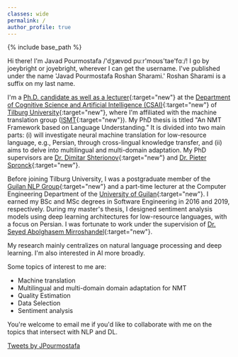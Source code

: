 ```yaml
---
classes: wide
permalink: /
author_profile: true
---
```

{% include base_path %}

Hi there! I'm Javad Pourmostafa /'dʒævɒd puːr'moʊs'tae'fɑː/! I go by joeybright or joyebright, wherever I can get the username. I've published under the name 'Javad Pourmostafa Roshan Sharami.' Roshan Sharami is a suffix on my last name.

I'm a [Ph.D. candidate as well as a lecturer](https://www.tilburguniversity.edu/staff/j-pourmostafa){:target="new"} at the [Department of Cognitive Science and Artificial Intelligence (CSAI)](https://csai.nl){:target="new"} of [Tilburg University](https://www.tilburguniversity.edu/){:target="new"}, where I'm affiliated with the machine translation group ([ISMT](https://csai-ismt.github.io/){:target="new"}). My PhD thesis is titled "An NMT Framework based on Language Understanding." It is divided into two main parts: (i) will investigate neural machine translation for low-resource language, e.g., Persian, through cross-lingual knowledge transfer, and (ii) aims to delve into multilingual and multi-domain adaptation. My PhD supervisors are [Dr. Dimitar Shterionov](https://ilk.uvt.nl/~shterion/){:target="new"} and [Dr. Pieter Spronck](https://www.spronck.net/){:target="new"}.

Before joining Tilburg University, I was a postgraduate member of the [Guilan NLP Group](https://nlp.guilan.ac.ir){:target="new"} and a part-time lecturer at the Computer Engineering Department of the [University of Guilan](https://guilan.ac.ir/en/home){:target="new"}. I earned my BSc and MSc degrees in Software Engineering in 2016 and 2019, respectively. During my master's thesis, I designed sentiment analysis models using deep learning architectures for low-resource languages, with a focus on Persian. I was fortunate to work under the supervision of [Dr. Seyed Abolghasem Mirroshandel](https://guilan.ac.ir/en/~mirroshandel){:target="new"}.

My research mainly centralizes on natural language processing and deep learning. I'm also interested in AI more broadly.

Some topics of interest to me are:

-   Machine translation
-   Multilingual and multi-domain domain adaptation for NMT
-   Quality Estimation
-   Data Selection
-   Sentiment analysis

You're welcome to email me if you'd like to collaborate with me on the topics that intersect with NLP and DL.


<a class="twitter-timeline" data-lang="en" data-width="500" data-height="500" data-theme="light" href="https://twitter.com/JPourmostafa?ref_src=twsrc%5Etfw">Tweets by JPourmostafa</a> <script async src="https://platform.twitter.com/widgets.js" charset="utf-8"></script>
